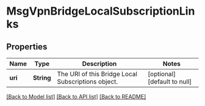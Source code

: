 # MsgVpnBridgeLocalSubscriptionLinks

## Properties
Name | Type | Description | Notes
------------ | ------------- | ------------- | -------------
**uri** | **String** | The URI of this Bridge Local Subscriptions object. | [optional] [default to null]

[[Back to Model list]](../README.md#documentation-for-models) [[Back to API list]](../README.md#documentation-for-api-endpoints) [[Back to README]](../README.md)


